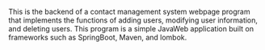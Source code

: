 This is the backend of a contact management system webpage program that implements the functions of adding users, modifying user information, and deleting users. This program is a simple JavaWeb application built on frameworks such as SpringBoot, Maven, and lombok.
